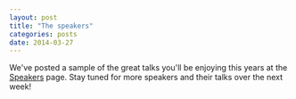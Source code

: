 ```yaml
---
layout: post
title: "The speakers"
categories: posts
date: 2014-03-27
---
```


We've posted a sample of the great talks you'll be enjoying this years at the <a href="{{root_url}}/speakers/">Speakers</a> page. Stay tuned for more speakers and their talks over the next week!
